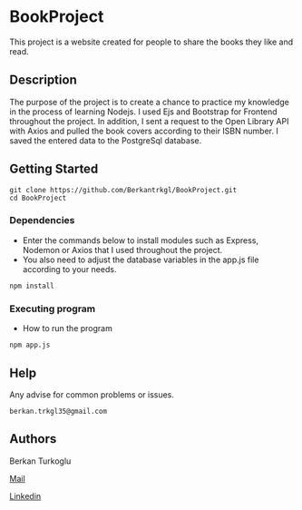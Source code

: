 # BookProject
This project is a website created for people to share the books they like and read. 

## Description
The purpose of the project is to create a chance to practice my knowledge in the process of learning Nodejs. I used Ejs and Bootstrap for Frontend throughout the project. In addition, I sent a request to the Open Library API with Axios and pulled the book covers according to their ISBN number. I saved the entered data to the PostgreSql database.


## Getting Started

```
git clone https://github.com/Berkantrkgl/BookProject.git
cd BookProject
```

### Dependencies

* Enter the commands below to install modules such as Express, Nodemon or Axios that I used throughout the project.
* You also need to adjust the database variables in the app.js file according to your needs.
```
npm install
```

### Executing program

* How to run the program

```
npm app.js
```

## Help

Any advise for common problems or issues.
```
berkan.trkgl35@gmail.com
```

## Authors

Berkan Turkoglu

[Mail](berkan.trkgl35@gmail.com)

[Linkedin](https://www.linkedin.com/in/berkanturkoglu/)
